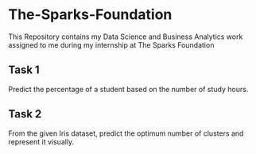 # The-Sparks-Foundation
This Repository contains my Data Science and Business Analytics work assigned to me during my internship at The Sparks Foundation

## Task 1
Predict the percentage of a student based on the number of study hours.

## Task 2
From the given Iris dataset, predict the optimum number of clusters and represent it visually.
